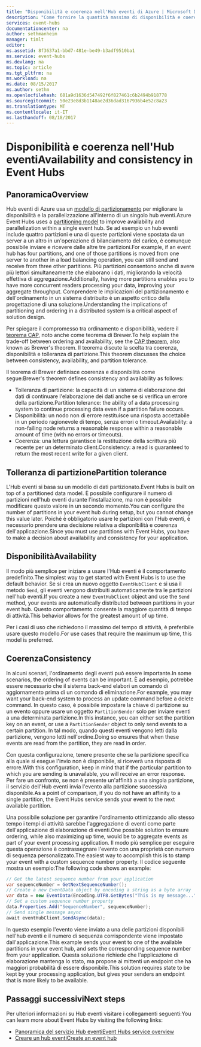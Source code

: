 ```yaml
---
title: "Disponibilità e coerenza nell'Hub eventi di Azure | Microsoft Docs"
description: "Come fornire la quantità massima di disponibilità e coerenza con l'Hub eventi di Azure usando le partizioni."
services: event-hubs
documentationcenter: na
author: sethmanheim
manager: timlt
editor: 
ms.assetid: 8f3637a1-bbd7-481e-be49-b3adf9510ba1
ms.service: event-hubs
ms.devlang: na
ms.topic: article
ms.tgt_pltfrm: na
ms.workload: na
ms.date: 08/15/2017
ms.author: sethm
ms.openlocfilehash: 681a9d1636d547492f6f827461c6b2494b918778
ms.sourcegitcommit: 50e23e8d3b1148ae2d36dad3167936b4e52c8a23
ms.translationtype: MT
ms.contentlocale: it-IT
ms.lasthandoff: 08/18/2017
---
```

# <a name="availability-and-consistency-in-event-hubs"></a><span data-ttu-id="d13b3-103">Disponibilità e coerenza nell'Hub eventi</span><span class="sxs-lookup"><span data-stu-id="d13b3-103">Availability and consistency in Event Hubs</span></span>

## <a name="overview"></a><span data-ttu-id="d13b3-104">Panoramica</span><span class="sxs-lookup"><span data-stu-id="d13b3-104">Overview</span></span>
<span data-ttu-id="d13b3-105">Hub eventi di Azure usa un [modello di partizionamento](event-hubs-features.md#partitions) per migliorare la disponibilità e la parallelizzazione all'interno di un singolo hub eventi.</span><span class="sxs-lookup"><span data-stu-id="d13b3-105">Azure Event Hubs uses a [partitioning model](event-hubs-features.md#partitions) to improve availability and parallelization within a single event hub.</span></span> <span data-ttu-id="d13b3-106">Se ad esempio un hub eventi include quattro partizioni e una di queste partizioni viene spostata da un server a un altro in un'operazione di bilanciamento del carico, è comunque possibile inviare e ricevere dalle altre tre partizioni.</span><span class="sxs-lookup"><span data-stu-id="d13b3-106">For example, if an event hub has four partitions, and one of those partitions is moved from one server to another in a load balancing operation, you can still send and receive from three other partitions.</span></span> <span data-ttu-id="d13b3-107">Più partizioni consentono anche di avere più lettori simultaneamente che elaborano i dati, migliorando la velocità effettiva di aggregazione.</span><span class="sxs-lookup"><span data-stu-id="d13b3-107">Additionally, having more partitions enables you to have more concurrent readers processing your data, improving your aggregate throughput.</span></span> <span data-ttu-id="d13b3-108">Comprendere le implicazioni del partizionamento e dell'ordinamento in un sistema distribuito è un aspetto critico della progettazione di una soluzione.</span><span class="sxs-lookup"><span data-stu-id="d13b3-108">Understanding the implications of partitioning and ordering in a distributed system is a critical aspect of solution design.</span></span>

<span data-ttu-id="d13b3-109">Per spiegare il compromesso tra ordinamento e disponibilità, vedere il [teorema CAP](https://en.wikipedia.org/wiki/CAP_theorem), noto anche come teorema di Brewer.</span><span class="sxs-lookup"><span data-stu-id="d13b3-109">To help explain the trade-off between ordering and availability, see the [CAP theorem](https://en.wikipedia.org/wiki/CAP_theorem), also known as Brewer's theorem.</span></span> <span data-ttu-id="d13b3-110">Il teorema discute la scelta tra coerenza, disponibilità e tolleranza di partizione.</span><span class="sxs-lookup"><span data-stu-id="d13b3-110">This theorem discusses the choice between consistency, availability, and partition tolerance.</span></span>

<span data-ttu-id="d13b3-111">Il teorema di Brewer definisce coerenza e disponibilità come segue:</span><span class="sxs-lookup"><span data-stu-id="d13b3-111">Brewer's theorem defines consistency and availability as follows:</span></span>
* <span data-ttu-id="d13b3-112">Tolleranza di partizione: la capacità di un sistema di elaborazione dei dati di continuare l'elaborazione dei dati anche se si verifica un errore della partizione.</span><span class="sxs-lookup"><span data-stu-id="d13b3-112">Partition tolerance: the ability of a data processing system to continue processing data even if a partition failure occurs.</span></span>
* <span data-ttu-id="d13b3-113">Disponibilità: un nodo non di errore restituisce una risposta accettabile in un periodo ragionevole di tempo, senza errori o timeout.</span><span class="sxs-lookup"><span data-stu-id="d13b3-113">Availability: a non-failing node returns a reasonable response within a reasonable amount of time (with no errors or timeouts).</span></span>
* <span data-ttu-id="d13b3-114">Coerenza: una lettura garantisce la restituzione della scrittura più recente per un determinato client.</span><span class="sxs-lookup"><span data-stu-id="d13b3-114">Consistency: a read is guaranteed to return the most recent write for a given client.</span></span>

## <a name="partition-tolerance"></a><span data-ttu-id="d13b3-115">Tolleranza di partizione</span><span class="sxs-lookup"><span data-stu-id="d13b3-115">Partition tolerance</span></span>
<span data-ttu-id="d13b3-116">L'Hub eventi si basa su un modello di dati partizionato.</span><span class="sxs-lookup"><span data-stu-id="d13b3-116">Event Hubs is built on top of a partitioned data model.</span></span> <span data-ttu-id="d13b3-117">È possibile configurare il numero di partizioni nell'hub eventi durante l'installazione, ma non è possibile modificare questo valore in un secondo momento.</span><span class="sxs-lookup"><span data-stu-id="d13b3-117">You can configure the number of partitions in your event hub during setup, but you cannot change this value later.</span></span> <span data-ttu-id="d13b3-118">Poiché è obbligatorio usare le partizioni con l'Hub eventi, è necessario prendere una decisione relativa a disponibilità e coerenza dell'applicazione.</span><span class="sxs-lookup"><span data-stu-id="d13b3-118">Since you must use partitions with Event Hubs, you have to make a decision about availability and consistency for your application.</span></span>

## <a name="availability"></a><span data-ttu-id="d13b3-119">Disponibilità</span><span class="sxs-lookup"><span data-stu-id="d13b3-119">Availability</span></span>
<span data-ttu-id="d13b3-120">Il modo più semplice per iniziare a usare l'Hub eventi è il comportamento predefinito.</span><span class="sxs-lookup"><span data-stu-id="d13b3-120">The simplest way to get started with Event Hubs is to use the default behavior.</span></span> <span data-ttu-id="d13b3-121">Se si crea un nuovo oggetto `EventHubClient` e si usa il metodo `Send`, gli eventi vengono distribuiti automaticamente tra le partizioni nell'hub eventi.</span><span class="sxs-lookup"><span data-stu-id="d13b3-121">If you create a new `EventHubClient` object and use the `Send` method, your events are automatically distributed between partitions in your event hub.</span></span> <span data-ttu-id="d13b3-122">Questo comportamento consente la maggiore quantità di tempo di attività.</span><span class="sxs-lookup"><span data-stu-id="d13b3-122">This behavior allows for the greatest amount of up time.</span></span>

<span data-ttu-id="d13b3-123">Per i casi di uso che richiedono il massimo del tempo di attività, è preferibile usare questo modello.</span><span class="sxs-lookup"><span data-stu-id="d13b3-123">For use cases that require the maximum up time, this model is preferred.</span></span>

## <a name="consistency"></a><span data-ttu-id="d13b3-124">Coerenza</span><span class="sxs-lookup"><span data-stu-id="d13b3-124">Consistency</span></span>
<span data-ttu-id="d13b3-125">In alcuni scenari, l'ordinamento degli eventi può essere importante.</span><span class="sxs-lookup"><span data-stu-id="d13b3-125">In some scenarios, the ordering of events can be important.</span></span> <span data-ttu-id="d13b3-126">È ad esempio, potrebbe essere necessario che il sistema back-end elabori un comando di aggiornamento prima di un comando di eliminazione.</span><span class="sxs-lookup"><span data-stu-id="d13b3-126">For example, you may want your back-end system to process an update command before a delete command.</span></span> <span data-ttu-id="d13b3-127">In questo caso, è possibile impostare la chiave di partizione su un evento oppure usare un oggetto `PartitionSender` solo per inviare eventi a una determinata partizione.</span><span class="sxs-lookup"><span data-stu-id="d13b3-127">In this instance, you can either set the partition key on an event, or use a `PartitionSender` object to only send events to a certain partition.</span></span> <span data-ttu-id="d13b3-128">In tal modo, quando questi eventi vengono letti dalla partizione, vengono letti nell'ordine.</span><span class="sxs-lookup"><span data-stu-id="d13b3-128">Doing so ensures that when these events are read from the partition, they are read in order.</span></span>

<span data-ttu-id="d13b3-129">Con questa configurazione, tenere presente che se la partizione specifica alla quale si esegue l'invio non è disponibile, si riceverà una risposta di errore.</span><span class="sxs-lookup"><span data-stu-id="d13b3-129">With this configuration, keep in mind that if the particular partition to which you are sending is unavailable, you will receive an error response.</span></span> <span data-ttu-id="d13b3-130">Per fare un confronto, se non è presente un'affinità a una singola partizione, il servizio dell'Hub eventi invia l'evento alla partizione successiva disponibile.</span><span class="sxs-lookup"><span data-stu-id="d13b3-130">As a point of comparison, if you do not have an affinity to a single partition, the Event Hubs service sends your event to the next available partition.</span></span>

<span data-ttu-id="d13b3-131">Una possibile soluzione per garantire l'ordinamento ottimizzando allo stesso tempo i tempi di attività sarebbe l'aggregazione di eventi come parte dell'applicazione di elaborazione di eventi.</span><span class="sxs-lookup"><span data-stu-id="d13b3-131">One possible solution to ensure ordering, while also maximizing up time, would be to aggregate events as part of your event processing application.</span></span> <span data-ttu-id="d13b3-132">Il modo più semplice per eseguire questa operazione è contrassegnare l'evento con una proprietà con numero di sequenza personalizzato.</span><span class="sxs-lookup"><span data-stu-id="d13b3-132">The easiest way to accomplish this is to stamp your event with a custom sequence number property.</span></span> <span data-ttu-id="d13b3-133">Il codice seguente mostra un esempio:</span><span class="sxs-lookup"><span data-stu-id="d13b3-133">The following code shows an example:</span></span>

```csharp
// Get the latest sequence number from your application
var sequenceNumber = GetNextSequenceNumber();
// Create a new EventData object by encoding a string as a byte array
var data = new EventData(Encoding.UTF8.GetBytes("This is my message..."));
// Set a custom sequence number property
data.Properties.Add("SequenceNumber", sequenceNumber);
// Send single message async
await eventHubClient.SendAsync(data);
```

<span data-ttu-id="d13b3-134">In questo esempio l'evento viene inviato a una delle partizioni disponibili nell'hub eventi e il numero di sequenza corrispondente viene impostato dall'applicazione.</span><span class="sxs-lookup"><span data-stu-id="d13b3-134">This example sends your event to one of the available partitions in your event hub, and sets the corresponding sequence number from your application.</span></span> <span data-ttu-id="d13b3-135">Questa soluzione richiede che l'applicazione di elaborazione mantenga lo stato, ma propone ai mittenti un endpoint che ha maggiori probabilità di essere disponibile.</span><span class="sxs-lookup"><span data-stu-id="d13b3-135">This solution requires state to be kept by your processing application, but gives your senders an endpoint that is more likely to be available.</span></span>

## <a name="next-steps"></a><span data-ttu-id="d13b3-136">Passaggi successivi</span><span class="sxs-lookup"><span data-stu-id="d13b3-136">Next steps</span></span>
<span data-ttu-id="d13b3-137">Per ulteriori informazioni su Hub eventi visitare i collegamenti seguenti:</span><span class="sxs-lookup"><span data-stu-id="d13b3-137">You can learn more about Event Hubs by visiting the following links:</span></span>

* [<span data-ttu-id="d13b3-138">Panoramica del servizio Hub eventi</span><span class="sxs-lookup"><span data-stu-id="d13b3-138">Event Hubs service overview</span></span>](event-hubs-what-is-event-hubs.md)
* [<span data-ttu-id="d13b3-139">Creare un hub eventi</span><span class="sxs-lookup"><span data-stu-id="d13b3-139">Create an event hub</span></span>](event-hubs-create.md)
